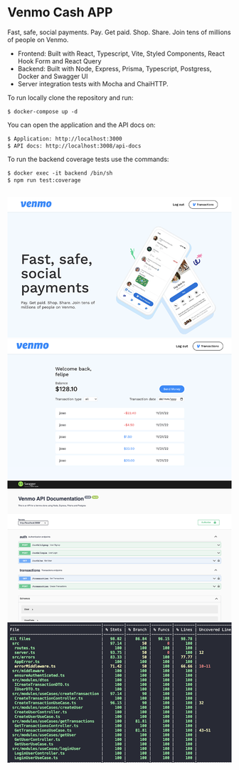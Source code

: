 # Venmo Cash APP

Fast, safe, social payments. Pay. Get paid. Shop. Share. Join tens of millions of people on Venmo.

- Frontend: Built with React, Typescript, Vite, Styled Components, React Hook Form and React Query
- Backend: Built with Node, Express, Prisma, Typescript, Postgress, Docker and Swagger UI
- Server integration tests with Mocha and ChaiHTTP.

To run locally clone the repository and run:
<br>

```
$ docker-compose up -d
```

You can open the application and the API docs on:
<br>

```
$ Application: http://localhost:3000
$ API docs: http://localhost:3008/api-docs
```

To run the backend coverage tests use the commands:
<br>

```
$ docker exec -it backend /bin/sh
$ npm run test:coverage
```

<br>
<img src="./images/home.png"/>
<img src="./images/transactions.png"/>
<img src="./images/swagger.png"/>
<img src="./images/coverage.png"/>
